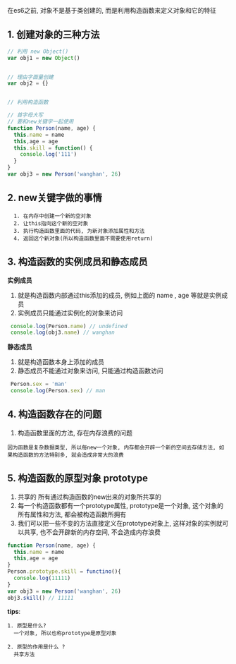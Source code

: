在es6之前, 对象不是基于类创建的, 而是利用构造函数来定义对象和它的特征

## 1. 创建对象的三种方法

```js
// 利用 new Object()
var obj1 = new Object()


// 理由字面量创建
var obj2 = {}


// 利用构造函数

// 首字母大写
// 要和new关键字一起使用
function Person(name, age) {
  this.name = name
  this,age = age
  this.skill = function() {
    console.log('111')
  }
}
var obj3 = new Person('wanghan', 26)
```


## 2. new关键字做的事情

      1. 在内存中创建一个新的空对象
      2. 让this指向这个新的空对象
      3. 执行构造函数里面的代码, 为新对象添加属性和方法
      4. 返回这个新对象(所以构造函数里面不需要使用return)


## 3. 构造函数的实例成员和静态成员

  **实例成员**
  
  1. 就是构造函数内部通过this添加的成员, 例如上面的 name , age 等就是实例成员
  2. 实例成员只能通过实例化的对象来访问
  
  ```js
   console.log(Person.name) // undefined
   console.log(obj3.name) // wanghan
  ```
  
  **静态成员**
  
  1. 就是构造函数本身上添加的成员
  2. 静态成员不能通过对象来访问, 只能通过构造函数访问
  
  ```js
   Person.sex = 'man'
   console.log(Person.sex) // man
  ```


## 4. 构造函数存在的问题

  1. 构造函数里面的方法, 存在内存浪费的问题
  
    因为函数是复杂数据类型, 所以每new一个对象, 内存都会开辟一个新的空间去存储方法, 如果构造函数的方法特别多, 就会造成非常大的浪费


## 5. 构造函数的原型对象 prototype

  1. 共享的 所有通过构造函数的new出来的对象所共享的
  2. 每一个构造函数都有一个prototype属性, prototype是一个对象, 这个对象的所有属性和方法, 都会被构造函数所拥有
  3. 我们可以把一些不变的方法直接定义在prototype对象上, 这样对象的实例就可以共享, 也不会开辟新的内存空间, 不会造成内存浪费
  
  
  ```js
  function Person(name, age) {
    this.name = name
    this,age = age
  }
  Person.prototype.skill = functino(){
    console.log(11111)
  }
  var obj3 = new Person('wanghan', 26)
  obj3.skill() // 11111
  ```

  **tips**:
  
    1. 原型是什么? 
      一个对象, 所以也称prototype是原型对象
      
    2. 原型的作用是什么 ? 
      共享方法























